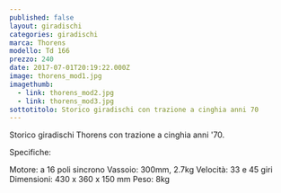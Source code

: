 ```yaml
---
published: false
layout: giradischi
categories: giradischi
marca: Thorens
modello: Td 166
prezzo: 240
date: 2017-07-01T20:19:22.000Z
image: thorens_mod1.jpg
imagethumb:
  - link: thorens_mod2.jpg
  - link: thorens_mod3.jpg
sottotitolo: Storico giradischi con trazione a cinghia anni 70
---
```

Storico giradischi Thorens con trazione a cinghia anni '70.

Specifiche:

Motore: a 16 poli sincrono
Vassoio: 300mm, 2.7kg
Velocità: 33 e 45 giri 
Dimensioni: 430 x 360 x 150 mm
Peso: 8kg